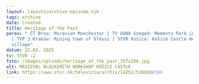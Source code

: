 ```yaml
---
layout: layouts/archive-episode.njk
tags: archive
date: Created
title: Heritage of the Past
perex: " ČT Brno: Moravian Manchester | TV DUNA Szeged: Memento Park in Budapest
  | TVP 3 Kraków: Mining town of Olkusz | STVR Košice: Košice Castle medieval
  village"
datum: 22.02. 2025
tv: STVR :2
foto: /images/uploads/heritage_of_the_past_357x206.jpg
alt: MEDIEVAL BLACKSMITH WORKSHOP KOŠICE CASTLE
link: https://www.stvr.sk/televizia/archiv/14252/520016#169
---
```

